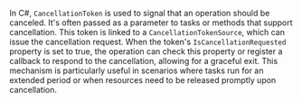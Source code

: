 In C#, `CancellationToken` is used to signal that an operation should be canceled. It's often passed as a parameter to tasks or methods that support cancellation. This token is linked to a `CancellationTokenSource`, which can issue the cancellation request. When the token's `IsCancellationRequested` property is set to true, the operation can check this property or register a callback to respond to the cancellation, allowing for a graceful exit. This mechanism is particularly useful in scenarios where tasks run for an extended period or when resources need to be released promptly upon cancellation.
